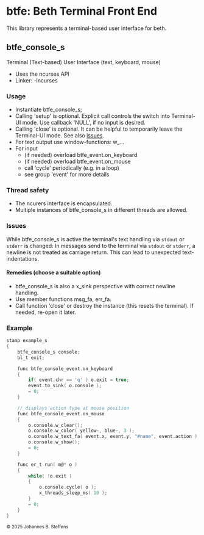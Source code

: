 # btfe: Beth Terminal Front End

This library represents a terminal-based user interface for beth.

## btfe_console_s

Terminal (Text-based) User Interface (text, keyboard, mouse)
* Uses the ncurses API
* Linker: -lncurses

### Usage
* Instantiate btfe_console_s;
* Calling 'setup' is optional. Explicit call controls the switch into Terminal-UI mode. Use callback 'NULL', if no input is desired.
* Calling 'close' is optional. It can be helpful to temporarily leave the Terminal-UI mode. See also [issues](#issues).
* For text output use window-functions: w_...
* For input
   * (if needed) overload btfe_event.on_keyboard
   * (if needed) overload btfe_event.on_mouse
   * call 'cycle' periodically (e.g. in a loop)
   * see group 'event' for more details

### Thread safety
* The ncurers interface is encapsulated.
* Multiple instances of btfe_console_s in different threads are allowed.

### Issues
While btfe_console_s is active the terminal's text handling via ```stdout``` or ```stderr``` is changed: In messages send to the terminal via ```stdout``` or ```stderr```, a newline is not treated as carriage return. This can lead to unexpected text-indentations.

#### Remedies (choose a suitable option)
* btfe_console_s is also a x_sink perspective with correct newline handling.
* Use member functions msg_fa, err_fa.
* Call function 'close' or destroy the instance (this resets the terminal). If needed, re-open it later.



###  Example

``` C
stamp example_s
{
    btfe_console_s console;
    bl_t exit;

    func btfe_console_event.on_keyboard
    {
        if( event.chr == 'q' ) o.exit = true;
        event.to_sink( o.console );
        = 0;
    }

    // displays action type at mouse position
    func btfe_console_event.on_mouse
    {
        o.console.w_clear();
        o.console.w_color( yellow~, blue~, 3 );
        o.console.w_text_fa( event.x, event.y, "#name", event.action );
        o.console.w_show();
        = 0;
    }

    func er_t run( m@* o )
    {
        while( !o.exit )
        {
            o.console.cycle( o );
            x_threads_sleep_ms( 10 );
        }
        = 0;
    }
}

```



<sub>&copy; 2025 Johannes B. Steffens</sub>

